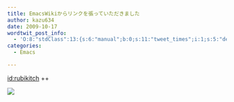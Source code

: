 ```yaml
---
title: EmacsWikiからリンクを張っていただきました
author: kazu634
date: 2009-10-17
wordtwit_post_info:
  - 'O:8:"stdClass":13:{s:6:"manual";b:0;s:11:"tweet_times";i:1;s:5:"delay";i:0;s:7:"enabled";i:1;s:10:"separation";s:2:"60";s:7:"version";s:3:"3.7";s:14:"tweet_template";b:0;s:6:"status";i:2;s:6:"result";a:0:{}s:13:"tweet_counter";i:2;s:13:"tweet_log_ids";a:1:{i:0;i:4841;}s:9:"hash_tags";a:0:{}s:8:"accounts";a:1:{i:0;s:7:"kazu634";}}'
categories:
  - Emacs

---
```

<div class="section">
<p>
<a href="http://d.hatena.ne.jp/rubikitch/" onclick="__gaTracker('send', 'event', 'outbound-article', 'http://d.hatena.ne.jp/rubikitch/', 'id:rubikitch');">id:rubikitch</a> ++
</p>
  
<p>
<center>
</center>
</p>
  
<p>
<a href="http://flickr.com/photos/42332031@N02/4019479496/" onclick="__gaTracker('send', 'event', 'outbound-article', 'http://flickr.com/photos/42332031@N02/4019479496/', '');" title="EmacsWikiからリンク張ってもらった！"><img src="http://farm3.static.flickr.com/2738/4019479496_a0f5e1333f.jpg" /></a>
</p></p>
</div>
